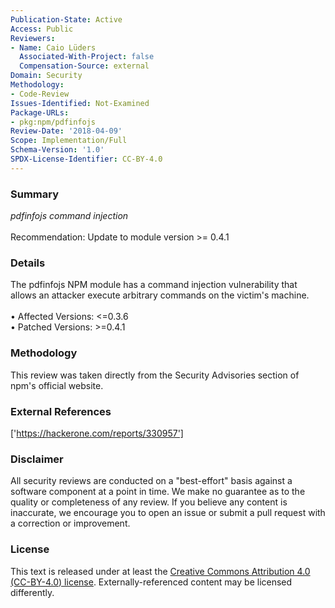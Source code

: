 ```yaml
---
Publication-State: Active
Access: Public
Reviewers:
- Name: Caio Lüders
  Associated-With-Project: false
  Compensation-Source: external
Domain: Security
Methodology:
- Code-Review
Issues-Identified: Not-Examined
Package-URLs:
- pkg:npm/pdfinfojs
Review-Date: '2018-04-09'
Scope: Implementation/Full
Schema-Version: '1.0'
SPDX-License-Identifier: CC-BY-4.0
---
```

### Summary
*pdfinfojs command injection*<br><br>Recommendation: Update to module version >= 0.4.1
### Details
The pdfinfojs NPM module has a command injection vulnerability that allows an attacker execute arbitrary commands on the victim's machine.
<br><br>• Affected Versions: <=0.3.6
<br>• Patched Versions: >=0.4.1
### Methodology
This review was taken directly from the Security Advisories section of npm's official website.
### External References
['https://hackerone.com/reports/330957']
### Disclaimer
All security reviews are conducted on a "best-effort" basis against a software component at a point in time. We make no guarantee as to the quality or completeness of any review. If you believe any content is inaccurate, we encourage you to open an issue or submit a pull request with a correction or improvement.
### License
This text is released under at least the [Creative Commons Attribution 4.0 (CC-BY-4.0) license](https://creativecommons.org/licenses/by/4.0/legalcode.txt). Externally-referenced content may be licensed differently.
